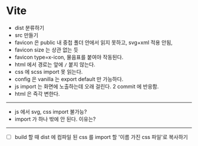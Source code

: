 <!-- @format -->

# Vite

- dist 분류하기
- src 만들기
- favicon 은 public 내 중첩 폴더 안에서 읽지 못하고, svg+xml 적용 안됨,
- favicon size 는 상관 없는 듯
- favicon type=x-icon, 물음표를 붙여야 작동된다.
- html 에서 경로는 앞에 `/` 붙지 않는다.
- css 에 scss import 못 읽는다.
- config 은 vanilla 는 export default 만 가능하다.
- js import 는 화면에 노출하는데 오래 걸린다. 2 commit 에 반응함.
- html 은 즉각 변한다.

---

- js 에서 svg, css import 불가능?
- import 가 하나 밖에 안 된다. 이유는?

---

- [ ] build 할 때 dist 에 컴파일 된 css 를 import 할 '이름 가진 css 파일'로 복사하기
